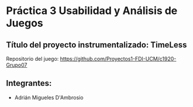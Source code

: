 # Práctica 3 Usabilidad y Análisis de Juegos

## Título del proyecto instrumentalizado: TimeLess
Repositorio del juego: https://github.com/Proyectos1-FDI-UCM/c1920-Grupo07

## Integrantes:
 
* Adrián Migueles D'Ambrosio
